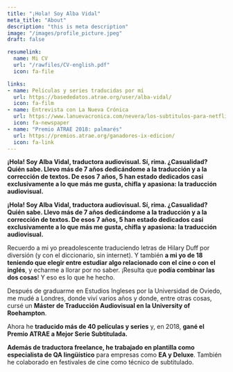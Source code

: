 ```yaml
---
title: "¡Hola! Soy Alba Vidal"
meta_title: "About"
description: "this is meta description"
image: "/images/profile_picture.jpeg"
draft: false

resumelink:
  name: Mi CV
  url: "/rawfiles/CV-english.pdf"
  icon: fa-file

links:
- name: Películas y series traducidas por mí
  url: https://basededatos.atrae.org/user/alba-vidal/
  icon: fa-film
- name: Entrevista con La Nueva Crónica
  url: https://www.lanuevacronica.com/nevera/los-subtitulos-para-netflix-se-traducen-desde-leon_117807_102.html
  icon: fa-newspaper
- name: "Premio ATRAE 2018: palmarés"
  url: https://premios.atrae.org/ganadores-ix-edicion/
  icon: fa-link
---
```


__¡Hola! Soy Alba Vidal, traductora audiovisual. Sí, rima. ¿Casualidad? Quién sabe.
Llevo más de 7 años dedicándome a la traducción y a la corrección de textos. De esos 7 años, 5 han estado dedicados casi exclusivamente a lo que más me gusta, chifla y apasiona: la traducción audiovisual.__

__¡Hola! Soy Alba Vidal, traductora audiovisual. Sí, rima. ¿Casualidad? Quién sabe.
Llevo más de 7 años dedicándome a la traducción y a la corrección de textos. De esos 7 años, 5 han estado dedicados casi exclusivamente a lo que más me gusta, chifla y apasiona: la traducción audiovisual.__

Recuerdo a mi yo preadolescente traduciendo letras de Hilary Duff por diversión (y con el diccionario, sin internet). Y también __a mi yo de 18 teniendo que elegir entre estudiar algo relacionado con el cine o con el inglés__, y echarme a llorar por no saber. ¡Resulta que __podía combinar las dos cosas__! Y eso es lo que he hecho.

Después de graduarme en Estudios Ingleses por la Universidad de Oviedo, me mudé a Londres, donde viví varios años y donde, entre otras cosas, cursé un __Máster de Traducción Audiovisual en la University of Roehampton__.

Ahora he __traducido más de 40 películas y series__ y, en 2018, __gané el Premio ATRAE a Mejor Serie Subtitulada.__

__Además de traductora freelance, he trabajado en plantilla como especialista de QA lingüístico__ para empresas como __EA y Deluxe__. También he colaborado en festivales de cine como técnico de subtitulado.
